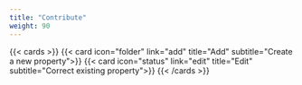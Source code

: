 ```yaml
---
title: "Contribute"
weight: 90
---
```


{{< cards >}}
{{< card icon="folder" link="add"  title="Add" subtitle="Create a new property">}}
{{< card icon="status" link="edit"  title="Edit" subtitle="Correct existing property">}}
{{< /cards >}}